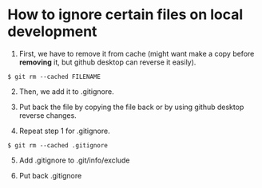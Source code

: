 # How to ignore certain files on local development

1. First, we have to remove it from cache (might want make a copy before **removing** it, but github desktop can reverse it easily).

```
$ git rm --cached FILENAME
```

2. Then, we add it to .gitignore.
   
3. Put back the file by copying the file back or by using github desktop reverse changes.

4. Repeat step 1 for .gitignore.
   
```
$ git rm --cached .gitignore
```

5. Add .gitignore to .git/info/exclude

6. Put back .gitignore
